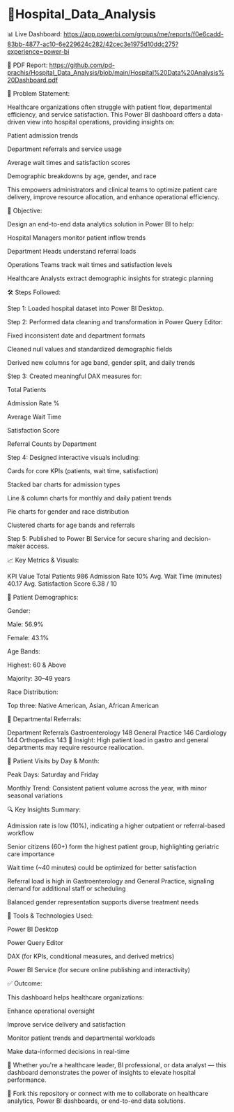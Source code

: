 # 🏥Hospital_Data_Analysis

📊 Live Dashboard: https://app.powerbi.com/groups/me/reports/f0e6cadd-83bb-4877-ac10-6e229624c282/42cec3e1975d10ddc275?experience=power-bi

📄 PDF Report: https://github.com/pd-prachis/Hospital_Data_Analysis/blob/main/Hospital%20Data%20Analysis%20Dashboard.pdf

📌 Problem Statement:

Healthcare organizations often struggle with patient flow, departmental efficiency, and service satisfaction. This Power BI dashboard offers a data-driven view into hospital operations, providing insights on:

Patient admission trends

Department referrals and service usage

Average wait times and satisfaction scores

Demographic breakdowns by age, gender, and race

This empowers administrators and clinical teams to optimize patient care delivery, improve resource allocation, and enhance operational efficiency.

🎯 Objective:

Design an end-to-end data analytics solution in Power BI to help:

Hospital Managers monitor patient inflow trends

Department Heads understand referral loads

Operations Teams track wait times and satisfaction levels

Healthcare Analysts extract demographic insights for strategic planning

🛠️ Steps Followed:

Step 1: Loaded hospital dataset into Power BI Desktop.

Step 2: Performed data cleaning and transformation in Power Query Editor:

Fixed inconsistent date and department formats

Cleaned null values and standardized demographic fields

Derived new columns for age band, gender split, and daily trends

Step 3: Created meaningful DAX measures for:

Total Patients

Admission Rate %

Average Wait Time

Satisfaction Score

Referral Counts by Department

Step 4: Designed interactive visuals including:

Cards for core KPIs (patients, wait time, satisfaction)

Stacked bar charts for admission types

Line & column charts for monthly and daily patient trends

Pie charts for gender and race distribution

Clustered charts for age bands and referrals

Step 5: Published to Power BI Service for secure sharing and decision-maker access.

📈 Key Metrics & Visuals:


KPI	Value
Total Patients	986
Admission Rate	10%
Avg. Wait Time (minutes)	40.17
Avg. Satisfaction Score	6.38 / 10

🧬 Patient Demographics:

Gender:

Male: 56.9%

Female: 43.1%

Age Bands:

Highest: 60 & Above

Majority: 30–49 years

Race Distribution:

Top three: Native American, Asian, African American

🏥 Departmental Referrals:


Department	Referrals
Gastroenterology	148
General Practice	146
Cardiology	144
Orthopedics	143
📌 Insight: High patient load in gastro and general departments may require resource reallocation.

📅 Patient Visits by Day & Month:

Peak Days: Saturday and Friday

Monthly Trend: Consistent patient volume across the year, with minor seasonal variations

🔍 Key Insights Summary:

Admission rate is low (10%), indicating a higher outpatient or referral-based workflow

Senior citizens (60+) form the highest patient group, highlighting geriatric care importance

Wait time (~40 minutes) could be optimized for better satisfaction

Referral load is high in Gastroenterology and General Practice, signaling demand for additional staff or scheduling

Balanced gender representation supports diverse treatment needs

💼 Tools & Technologies Used:

Power BI Desktop

Power Query Editor

DAX (for KPIs, conditional measures, and derived metrics)

Power BI Service (for secure online publishing and interactivity)

✅ Outcome:

This dashboard helps healthcare organizations:

Enhance operational oversight

Improve service delivery and satisfaction

Monitor patient trends and departmental workloads

Make data-informed decisions in real-time

💬 Whether you're a healthcare leader, BI professional, or data analyst — this dashboard demonstrates the power of insights to elevate hospital performance.

📁 Fork this repository or connect with me to collaborate on healthcare analytics, Power BI dashboards, or end-to-end data solutions.
